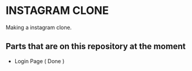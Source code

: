 # INSTAGRAM CLONE

Making a instagram clone. 

## Parts that are on this repository at the moment

- Login Page ( Done )